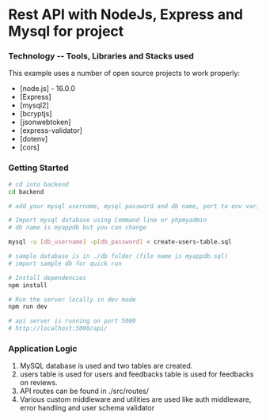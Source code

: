 # Rest API with NodeJs, Express and Mysql for  project

### Technology -- Tools, Libraries and Stacks used

This example uses a number of open source projects to work properly:

* [node.js] - 16.0.0
* [Express]
* [mysql2]
* [bcryptjs]
* [jsonwebtoken]
* [express-validator]
* [dotenv]
* [cors]

### Getting Started

``` sh
# cd into backend
cd backend

# add your mysql username, mysql password and db name, port to env variables

# Import mysql database using Command line or phpmyadmin
# db name is myappdb but you can change 

mysql -u [db_username] -p[db_password] < create-users-table.sql

# sample database is in ./db folder (file name is myappdb.sql)
# import sample db for quick run

# Install dependencies
npm install

# Run the server locally in dev mode
npm run dev

# api server is running on port 5000
# http://localhost:5000/api/
```

### Application Logic
1. MySQL database is used and two tables are created.
2. users table is used for users and feedbacks table is used for feedbacks on reviews.
3. API routes can be found in ./src/routes/
4. Various custom middleware and utilities are used like auth middleware, error handling and user schema validator
